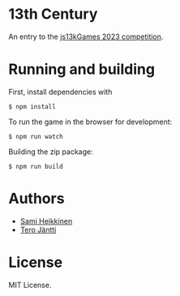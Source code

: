 # 13th Century

An entry to the [js13kGames 2023 competition](https://2023.js13kgames.com/).

# Running and building

First, install dependencies with

    $ npm install

To run the game in the browser for development:

    $ npm run watch

Building the zip package:

    $ npm run build

# Authors

- [Sami Heikkinen](https://github.com/sz1521)
- [Tero Jäntti](https://github.com/tkjantti)

# License

MIT License.
